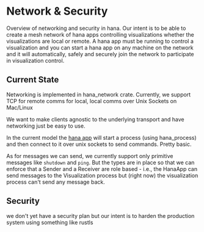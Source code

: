 # Network & Security
Overview of networking and security in hana. Our intent is to be able to create a mesh network of hana apps controlling visualizations whether the visualizations are local or remote. A hana app must be running to control a visualization and you can start a hana app on any machine on the network and it will automatically, safely and securely join the network to participate in visualization control.

## Current State
Networking is implemented in hana_network crate. Currently, we support TCP for remote comms for local, local comms over Unix Sockets on Mac/Linux

We want to make clients agnostic to the underlying transport and have networking just be easy to use.

In the current model the [hana app](./application.md) will start a process (using hana_process) and then connect to it over unix sockets to send commands. Pretty basic.

As for messages we can send, we currently support only primitive messages like `shutdown` and `ping`. But the types are in place so that we can enforce that a Sender and a Receiver are role based - i.e., the HanaApp can send messages to the Visualization process but (right now) the visualization process can't send any message back.

## Security
we don't yet have a security plan but our intent is to harden the production system using something like rustls
